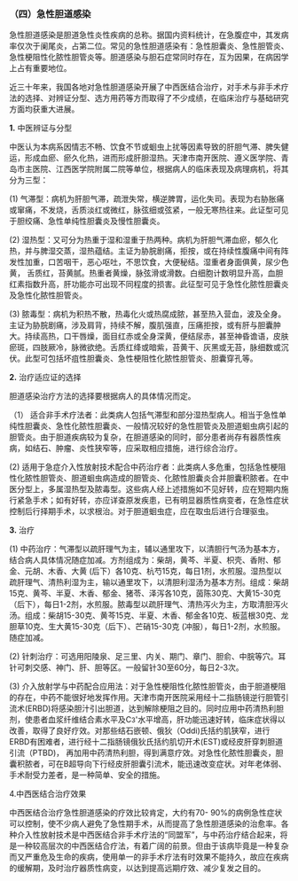 ### （四）急性胆道感染

急性胆道感染是胆道急性炎性疾病的总称。据国内资料统计，在急腹症中，其发病率仅次于阑尾炎，占第二位。常见的急性胆道感染有：急性胆囊炎、急性胆管炎、急性梗阻性化脓性胆管炎等。胆道感染与胆石症常同时存在，互为因果，在病因学上占有重要地位。

近三十年来，我国各地对急性胆道感染开展了中西医结合治疗，对手术与非手术疗法的选择、对辨证分型、选方用药等方而取得了不少成绩，在临床治疗与基础研究方面均获重大进展。

**1.**       中医辨证与分型

中医认为本病系因情志不畅、饮食不节或蛔虫上扰等因素导致的肝胆气滞、脾失健运，形成血瘀、瘀久化热，进而形成肝胆湿热。天津市南开医院、遵义医学院、青岛市主医院、江西医学院附属二院等单位，根据病人的临床表现及病理病机，将其分为三型：

 (1)  气滞型：病机为肝胆气滞，疏泄失常，横逆脾胃，运化失司。表现为右胁胀痛或窜痛，不发烧，舌质淡红或微红，脉弦细或弦紧，一般无寒热往来。此证型可见于胆绞痛、急性单纯性胆囊炎及慢性胆囊炎。

 (2)  湿热型：又可分为热重于湿和湿重于热两种。病机为肝胆气滞血瘀，郁久化热，并与脾湿交蒸，湿热蕴结。主证为胁脘剧痛，拒按，或在持续性腹痛中间有阵发性加重，口苦咽干，恶心呕吐，不思饮食，大便秘结。湿重者身面俱黄，尿少色黄， 舌质红，苔黄腻。热重者黄燥，脉弦滑或滑数。白细胞计数明显升高，血胆红素指数升高，肝功能亦可出现不同程度的损害。此征型可见于急性化脓性胆囊炎及急性化脓性胆管炎。

(3)    脓毒型：病机为积热不散，热毒化火或热腐成脓，甚至热入营血，波及全身。主证为胁脘剧痛，涉及肩背，持续不解，腹肌强直，压痛拒按，或有肝与胆囊肿大。持续高热，口干唇燥，面目红赤或全身深黄，便结尿赤，甚至神昏谵语，皮肤瘀斑，四肢厥冷，脉微欲绝。舌质红绛或暗紫，苔黄干、灰黑或无苔，脉细数或沉伏。此型可包括坏疽性胆囊炎、急性梗阻性化脓性胆管炎、胆囊穿孔等。

 **2.**    治疗适应证的选择

胆道感染治疗方法的选择要根据病人的具体情况而定。

（1） 适合非手术疗法者：此类病人包括气滞型和部分湿热型病人。相当于急性单纯性胆囊炎、急性化脓性胆囊炎、一般情况较好的急性胆管炎及胆道蛔虫病引起的胆管炎。由于胆道疾病较为复杂，在胆道感染的同时，部分患者尚存有器质性疾病，如结石、肿瘤、炎性狭窄等，应采取相应措施，进行综合治疗。

 (2) 适用于急症介入性放射技术配合中药治疗者：此类病人多危重，包括急性梗阻性化脓性胆管炎、胆道蛔虫病造成的胆管炎、化脓性胆囊炎合并胆囊积脓者。在中医分型上，多属湿热型及脓毒型。这些病人经上述措施如不见好转，应在短期内施行紧急手术；如有好转，亦应详查原发疾患，已有明显器质性病变者，在急性症状控制后行择期手术，以求根治。对于胆道蛔虫症，应在取虫后进行合理驱虫。

**3.**    治疗

(1) 中药治疗：气滞型以疏肝理气为主，辅以通里攻下，以清胆行气汤为基本方，结合病人具体情况随症加减。方剂组成为：柴胡，黄芩、半夏、枳壳、香附、郁金、元胡、木香、大黄 (后下）各10克、杭芍15克，每日1剂，水煎服。湿热型以疏肝理气、清热利湿为主，输以通里攻下，以清胆利湿汤为基本方剂。组成：柴胡15克、黄芩、半夏、木香、郁金、猪苓、泽泻各10克，茵陈30克、大黄15-30克（后下），每日1-2剂，水煎服。脓毒型以疏肝理气、清热泻火为主，方取清胆泻火汤。组成：柴胡15-30克、黄芩15克、半夏、木香、郁金各10克、板蓝根30克、龙胆草10克、生大黄15-30克（后下）、芒硝15-30克  (冲服），每日1-2剂，水煎服。随症加减。

 (2)     针刺治疗：可选用阳陵泉、足三里、内关、期门、章门、胆俞、中脘等穴。耳针可刺交感、神门、肝、胆等区。一般留针30至60分，每日2-3次。

(3)     介入放射学与中药配合应用法：对于急性梗阻性化脓性胆管炎，由于胆道梗阻的存在，中药不能很好地发挥作用。天津市南开医院采用经十二指肠镜逆行胆管引流术(ERBD)将感染胆汁引出胆道，达到解除梗阻之目的。同时应用中药清热利胆剂，使患者血浆纤维结合素水平及C<small>3</small>'水平增高，肝功能迅速好转，临床症状得以改善，取得了良好疗效。对那些结石嵌顿、俄狄（Oddi)氏括约肌狭窄，进行ERBD有困难者，进行经十二指肠镜俄狄氏括约肌切开术(EST)或经皮肝穿刺胆道引流（PTBD)， 再加用中药清热利胆，得到满意疗效。对急性化脓性胆囊炎，胆囊积脓者，可在B超导向下行经皮肝胆囊引流术，能迅速改变症状。对年老体弱、手术耐受力差者，是一种简单、安全的措施。

  4.中西医结合治疗效果

中西医结合治疗急性胆道感染的疗效比较肯定，大约有70- 90%的病例急性症状可以控制，使不少病人避免了急性期手术，从而提高了急性胆道感染的治愈率。各种介入性放射技术是中西医结合非手术疗法的“同盟军”，与中药治疗结合起来，将是一种较高层次的中西医结合疗法，有着广阔的前景。但由于该病毕竟是一种复杂而又严重危及生命的疾病，使用单一的非手术疗法有时效果不能持久，故应在疾病的缓解期，及时治疗器质性病变，以达到提高远期疗效、减少复发之目的。